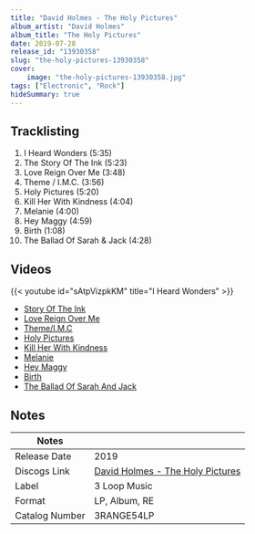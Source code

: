 ```yaml
---
title: "David Holmes - The Holy Pictures"
album_artist: "David Holmes"
album_title: "The Holy Pictures"
date: 2019-07-28
release_id: "13930358"
slug: "the-holy-pictures-13930358"
cover:
    image: "the-holy-pictures-13930358.jpg"
tags: ["Electronic", "Rock"]
hideSummary: true
---
```


## Tracklisting
1. I Heard Wonders (5:35)
2. The Story Of The Ink (5:23)
3. Love Reign Over Me (3:48)
4. Theme / I.M.C. (3:56)
5. Holy Pictures (5:20)
6. Kill Her With Kindness (4:04)
7. Melanie (4:00)
8. Hey Maggy (4:59)
9. Birth (1:08)
10. The Ballad Of Sarah & Jack (4:28)

## Videos
{{< youtube id="sAtpVizpkKM" title="I Heard Wonders" >}}
- [Story Of The Ink](https://www.youtube.com/watch?v=U_J2FejfL2w)
- [Love Reign Over Me](https://www.youtube.com/watch?v=ZSYcHRCL9g8)
- [Theme/I.M.C](https://www.youtube.com/watch?v=WdF74_zyXRs)
- [Holy Pictures](https://www.youtube.com/watch?v=C5LSSPbrRHI)
- [Kill Her With Kindness](https://www.youtube.com/watch?v=YOvJwgysVe8)
- [Melanie](https://www.youtube.com/watch?v=sJQyviWMmN4)
- [Hey Maggy](https://www.youtube.com/watch?v=j_DeM45jssU)
- [Birth](https://www.youtube.com/watch?v=NBJbTv2bJvM)
- [The Ballad Of Sarah And Jack](https://www.youtube.com/watch?v=DW_VfSnsUrg)

## Notes

| Notes          |             |
| ---------------| ----------- |
| Release Date   | 2019 |
| Discogs Link   | [David Holmes - The Holy Pictures](https://www.discogs.com/release/13930358) |
| Label          | 3 Loop Music |
| Format         | LP, Album, RE |
| Catalog Number | 3RANGE54LP |

